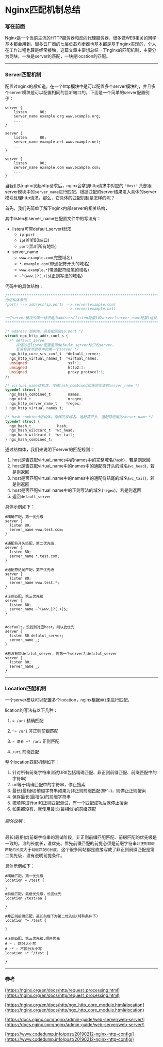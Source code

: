 # Nginx匹配机制总结


### 写在前面

Nginx是一个当前主流的HTTP服务器和反向代理服务器，很多做WEB相关的同学基本都会用到，很多云厂商的七层负载均衡器也基本都是基于nginx实现的，个人在工作过程也算是经常接触，这篇文章主要想总结一下nginx的匹配机制，主要分为两块，一块是server的匹配，一块是location的匹配。

***

### Server匹配机制

配置过nginx的都知道，在一个http模块中是可以配置多个server模块的，并且多个server模块是可以配置相同的监听端口的，下面是一个简单的server配置例子：

```nginx
server {
    listen      80;
    server_name example.org www.example.org;
    ...
}

server {
    listen      80;
    server_name example.net www.example.net;
    ...
}

server {
    listen      80;
    server_name example.com www.example.com;
    ...
}
```

当我们对nginx发起http请求后，nginx会拿到http请求中对应的 `"Host"` 头部跟server模块中的`server_name`进行匹配，根据匹配的server结果进入具体的server模块处理http请求。那么，它具体的匹配机制是怎样的呢？

首先，我们先简单了解下nginx内部server的相关结构，

其中listen和server_name在配置文件中的写法有：

* listen(可带default_server标识)
  * `ip:port`
  * `ip`(监听80端口)
  * `port`(监听所有地址)
* server_name
  * `www.example.com`(完整域名)
  * `*.example.com(`带通配符开头的域名)
  * `www.example.*`(带通配符结尾的域名)
  * `~^(www.)?(.+)$`(正则写法的域名)

代码中的具体结构：

```c
/*************************************************************************************
伪结构体示例
(port) --> address(ip:port) --> server(example.com)
                            --> server(example.net)
                           
一个server模块的唯一标识是由address(listen配置)和server(server_name配置)组成
*************************************************************************************/

/* address 结构体，具有相同的ip:port */
struct ngx_http_addr_conf_s {
  /* default_server
  	 存储的是listen配置里带default_server标识的server，
     若没有就为顺序中的第一个server */
  ngx_http_core_srv_conf_t  *default_server;
  ngx_http_virtual_names_t  *virtual_names;
  unsigned                   ssl:1;
  unsigned                   http2:1;
  unsigned                   proxy_protocol:1;
};

/* virtual_name结构体，存储hash_combined和正则写法的server_name */
typedef struct {
  ngx_hash_combined_t        names;
  ngx_uint_t                 nregex;
  ngx_http_server_name_t    *regex;
} ngx_http_virtual_names_t;

/* hash_combined结构体，存储完成域名、通配符开头、通配符结尾的server_name */
typedef struct {
  ngx_hash_t            hash;
  ngx_hash_wildcard_t  *wc_head;
  ngx_hash_wildcard_t  *wc_tail;
} ngx_hash_combined_t;

```



通过结构体，我们来说明下server的匹配规则：

1. host是否匹配virtual_names中的names中的完整域名(`hash`)，若是则返回
2. host是否匹配virtual_name中的names中的通配符开头的域名(`wc_head`)，若是则返回
3. host是否匹配virtual_name中的names中的通配符结尾的域名(`wc_tail`)，若是则返回
4. host是否匹配virtual_name中的正则写法的域名(`regex`)，若是则返回
5. 返回`default_server`



具体示例如下：

```nginx
#精确匹配，第一优先级
server {
  listen 80;
  server_name www.test.com;
}

#通配符开头匹配，第二优先级，
server {
  listen 80;
  server_name *.test.com;
}

#通配符结尾匹配，第三优先级
server {
  listen 80;
  server_name www.test.*;
}

#正则匹配，第三优先级
server {
  listen 80;
  server_name ~^(www.)?(.+)$;
}


#default，没找到对应host，则以此优先
server {
  listen 80 defalut_server;
  server_name _;
}

#若没有加defalut_server，则第一个server为defalut_server
server {
  listen 80;
  server_name _;
}
```

***

### Location匹配机制

一个server模块可以配置多个location，nginx根据`URI`来进行匹配，

lication的写法有以下几种：

1. `= /uri` 精确匹配

2. `^~ /uri` 非正则前缀匹配

3. `~ 或者 ~* /uri` 正则匹配

4. `/uri` 前缀匹配



整个location匹配机制如下：

1. 针对所有前缀字符串测试URI(包括精确匹配、非正则前缀匹配、前缀匹配中的字符串)
2. uri等于精确匹配中的字符串，停止搜索
3. 最长(最相似)前缀字符串如果为非正则前缀匹配(带`^~`)，则停止正则搜索
4. 保存最长(最相似)的前缀字符串
5. 按顺序进行uri和正则匹配测试，有一个匹配成功后就停止搜索
6. 如果都没有，就使用最长(最相似)的前缀匹配



###### 额外说明：

最长(最相似)前缀字符串的测试阶段，非正则前缀匹配匹配、前缀匹配的优先级是一致的，谁的长度长，谁优先。优先前缀匹配的前提必须是前缀字符串`非正则前缀匹配的长度`大于`前缀匹配的长度`，这个很多网站都是直接写成了非正则前缀匹配是第二优先级，没有说明前提条件。



具体示例如下：

```nginx
#精确匹配，第一优先级
location = /test {
  
}
#前缀匹配，最低优先级，长度优先
location /test/aa {
  
}

#非正则前缀匹配，最长前缀下为第二优先级(特殊条件下)
location ^~ /test {
  
}

#正则匹配，第三优先级,顺序优先
# ~ : 区分大小写
# ~* : 不区分大小写 
location ~* ^/test {
  
}
```

***

### 参考

[https://nginx.org/en/docs/http/request_processing.html](https://nginx.org/en/docs/http/request_processing.html)

[https://nginx.org/en/docs/http/ngx_http_core_module.html#location](https://nginx.org/en/docs/http/ngx_http_core_module.html#location)

[https://docs.nginx.com/nginx/admin-guide/web-server/web-server/](https://docs.nginx.com/nginx/admin-guide/web-server/web-server/)

[https://www.codedump.info/post/20190212-nginx-http-config/](https://www.codedump.info/post/20190212-nginx-http-config/)



